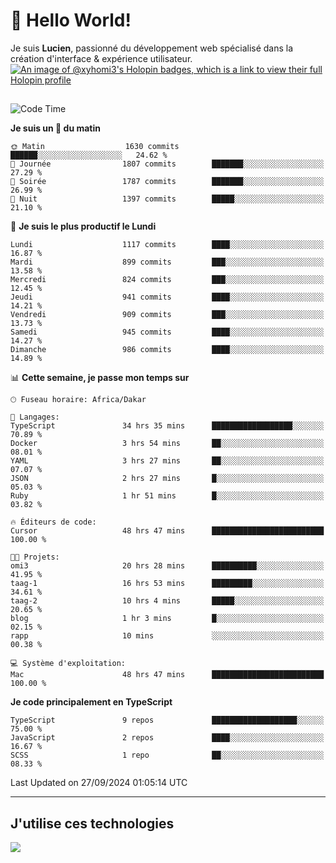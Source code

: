 # 👋 Hello World!

Je suis **Lucien**, passionné du développement web spécialisé dans la création d'interface & expérience utilisateur.
[![An image of @xyhomi3's Holopin badges, which is a link to view their full Holopin profile](https://holopin.me/xyhomi3)](https://holopin.io/@xyhomi3)

##

<!--START_SECTION:waka-->
![Code Time](http://img.shields.io/badge/Code%20Time-2%2C139%20hrs%2043%20mins-blue)

**Je suis un 🐤 du matin** 

```text
🌞 Matin                  1630 commits        ██████░░░░░░░░░░░░░░░░░░░   24.62 % 
🌆 Journée                1807 commits        ███████░░░░░░░░░░░░░░░░░░   27.29 % 
🌃 Soirée                 1787 commits        ███████░░░░░░░░░░░░░░░░░░   26.99 % 
🌙 Nuit                   1397 commits        █████░░░░░░░░░░░░░░░░░░░░   21.10 % 
```
📅 **Je suis le plus productif le Lundi** 

```text
Lundi                    1117 commits        ████░░░░░░░░░░░░░░░░░░░░░   16.87 % 
Mardi                    899 commits         ███░░░░░░░░░░░░░░░░░░░░░░   13.58 % 
Mercredi                 824 commits         ███░░░░░░░░░░░░░░░░░░░░░░   12.45 % 
Jeudi                    941 commits         ████░░░░░░░░░░░░░░░░░░░░░   14.21 % 
Vendredi                 909 commits         ███░░░░░░░░░░░░░░░░░░░░░░   13.73 % 
Samedi                   945 commits         ████░░░░░░░░░░░░░░░░░░░░░   14.27 % 
Dimanche                 986 commits         ████░░░░░░░░░░░░░░░░░░░░░   14.89 % 
```


📊 **Cette semaine, je passe mon temps sur** 

```text
🕑︎ Fuseau horaire: Africa/Dakar

💬 Langages: 
TypeScript               34 hrs 35 mins      ██████████████████░░░░░░░   70.89 % 
Docker                   3 hrs 54 mins       ██░░░░░░░░░░░░░░░░░░░░░░░   08.01 % 
YAML                     3 hrs 27 mins       ██░░░░░░░░░░░░░░░░░░░░░░░   07.07 % 
JSON                     2 hrs 27 mins       █░░░░░░░░░░░░░░░░░░░░░░░░   05.03 % 
Ruby                     1 hr 51 mins        █░░░░░░░░░░░░░░░░░░░░░░░░   03.82 % 

🔥 Éditeurs de code: 
Cursor                   48 hrs 47 mins      █████████████████████████   100.00 % 

🐱‍💻 Projets: 
omi3                     20 hrs 28 mins      ██████████░░░░░░░░░░░░░░░   41.95 % 
taag-1                   16 hrs 53 mins      █████████░░░░░░░░░░░░░░░░   34.61 % 
taag-2                   10 hrs 4 mins       █████░░░░░░░░░░░░░░░░░░░░   20.65 % 
blog                     1 hr 3 mins         █░░░░░░░░░░░░░░░░░░░░░░░░   02.15 % 
rapp                     10 mins             ░░░░░░░░░░░░░░░░░░░░░░░░░   00.38 % 

💻 Système d'exploitation: 
Mac                      48 hrs 47 mins      █████████████████████████   100.00 % 
```

**Je code principalement en TypeScript** 

```text
TypeScript               9 repos             ███████████████████░░░░░░   75.00 % 
JavaScript               2 repos             ████░░░░░░░░░░░░░░░░░░░░░   16.67 % 
SCSS                     1 repo              ██░░░░░░░░░░░░░░░░░░░░░░░   08.33 % 
```




 Last Updated on 27/09/2024 01:05:14 UTC
<!--END_SECTION:waka-->
---

## J'utilise ces technologies

<p align="left">
  <a href="https://skillicons.dev">
    <img src="https://skillicons.dev/icons?i=ts,js,md,scss,tailwind,react,docker,express,astro,vite,nextjs,vercel,figma,ableton" />
  </a>
</p>

